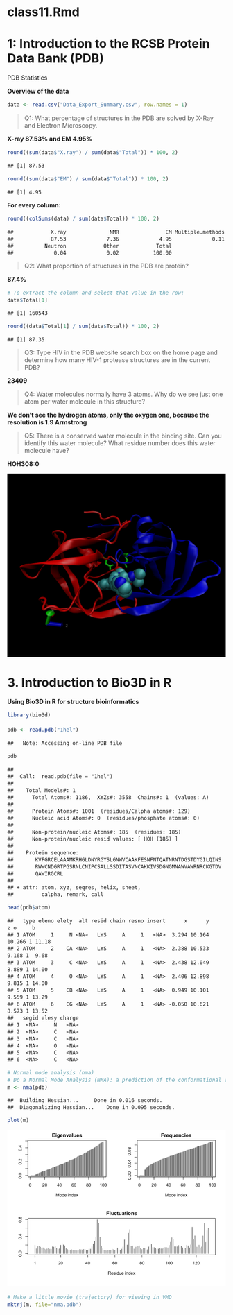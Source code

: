 class11.Rmd
================

# 1: Introduction to the RCSB Protein Data Bank (PDB)

PDB Statistics

**Overview of the data**

``` r
data <- read.csv("Data_Export_Summary.csv", row.names = 1)
```

> Q1: What percentage of structures in the PDB are solved by X-Ray and
> Electron Microscopy.

**X-ray 87.53% and EM 4.95%**

``` r
round((sum(data$"X.ray") / sum(data$"Total")) * 100, 2)
```

    ## [1] 87.53

``` r
round((sum(data$"EM") / sum(data$"Total")) * 100, 2)
```

    ## [1] 4.95

**For every column:**

``` r
round((colSums(data) / sum(data$Total)) * 100, 2)
```

    ##            X.ray              NMR               EM Multiple.methods 
    ##            87.53             7.36             4.95             0.11 
    ##          Neutron            Other            Total 
    ##             0.04             0.02           100.00

> Q2: What proportion of structures in the PDB are protein?

**87.4%**

``` r
# To extract the column and select that value in the row:
data$Total[1]
```

    ## [1] 160543

``` r
round((data$Total[1] / sum(data$Total)) * 100, 2)
```

    ## [1] 87.35

> Q3: Type HIV in the PDB website search box on the home page and
> determine how many HIV-1 protease structures are in the current PDB?

**23409**

> Q4: Water molecules normally have 3 atoms. Why do we see just one atom
> per water molecule in this structure?

**We don’t see the hydrogen atoms, only the oxygen one, because the
resolution is 1.9 Armstrong**

> Q5: There is a conserved water molecule in the binding site. Can you
> identify this water molecule? What residue number does this water
> molecule have?

**HOH308:0**

![](myvmdpic.png)

# 3. Introduction to Bio3D in R

**Using Bio3D in R for structure bioinformatics**

``` r
library(bio3d)

pdb <- read.pdb("1hel")
```

    ##   Note: Accessing on-line PDB file

``` r
pdb
```

    ## 
    ##  Call:  read.pdb(file = "1hel")
    ## 
    ##    Total Models#: 1
    ##      Total Atoms#: 1186,  XYZs#: 3558  Chains#: 1  (values: A)
    ## 
    ##      Protein Atoms#: 1001  (residues/Calpha atoms#: 129)
    ##      Nucleic acid Atoms#: 0  (residues/phosphate atoms#: 0)
    ## 
    ##      Non-protein/nucleic Atoms#: 185  (residues: 185)
    ##      Non-protein/nucleic resid values: [ HOH (185) ]
    ## 
    ##    Protein sequence:
    ##       KVFGRCELAAAMKRHGLDNYRGYSLGNWVCAAKFESNFNTQATNRNTDGSTDYGILQINS
    ##       RWWCNDGRTPGSRNLCNIPCSALLSSDITASVNCAKKIVSDGNGMNAWVAWRNRCKGTDV
    ##       QAWIRGCRL
    ## 
    ## + attr: atom, xyz, seqres, helix, sheet,
    ##         calpha, remark, call

``` r
head(pdb$atom)
```

    ##   type eleno elety  alt resid chain resno insert      x      y      z o     b
    ## 1 ATOM     1     N <NA>   LYS     A     1   <NA>  3.294 10.164 10.266 1 11.18
    ## 2 ATOM     2    CA <NA>   LYS     A     1   <NA>  2.388 10.533  9.168 1  9.68
    ## 3 ATOM     3     C <NA>   LYS     A     1   <NA>  2.438 12.049  8.889 1 14.00
    ## 4 ATOM     4     O <NA>   LYS     A     1   <NA>  2.406 12.898  9.815 1 14.00
    ## 5 ATOM     5    CB <NA>   LYS     A     1   <NA>  0.949 10.101  9.559 1 13.29
    ## 6 ATOM     6    CG <NA>   LYS     A     1   <NA> -0.050 10.621  8.573 1 13.52
    ##   segid elesy charge
    ## 1  <NA>     N   <NA>
    ## 2  <NA>     C   <NA>
    ## 3  <NA>     C   <NA>
    ## 4  <NA>     O   <NA>
    ## 5  <NA>     C   <NA>
    ## 6  <NA>     C   <NA>

``` r
# Normal mode analysis (nma)
# Do a Normal Mode Analysis (NMA): a prediction of the conformational variability and intrinsic dynamics of this protein.
m <- nma(pdb)
```

    ##  Building Hessian...     Done in 0.016 seconds.
    ##  Diagonalizing Hessian...    Done in 0.095 seconds.

``` r
plot(m)
```

![](class11_files/figure-gfm/unnamed-chunk-8-1.png)<!-- -->

``` r
# Make a little movie (trajectory) for viewing in VMD
mktrj(m, file="nma.pdb")
```
